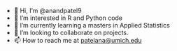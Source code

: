 - 👋 Hi, I’m @anandpatel9
- 👀 I’m interested in R and Python code
- 🌱 I’m currently learning a masters in Applied Statistics 
- 💞️ I’m looking to collaborate on projects. 
- 📫 How to reach me at patelana@umich.edu

<!---
anandpatel9/anandpatel9 is a ✨ special ✨ repository because its `README.md` (this file) appears on your GitHub profile.
You can click the Preview link to take a look at your changes.
--->
